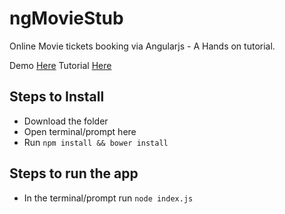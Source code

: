 ngMovieStub
===========

Online Movie tickets booking via Angularjs - A Hands on tutorial.

Demo [Here](http://moviestub.cloudno.de/)
Tutorial [Here](http://thejackalofjavascript.com/angularjs-hands-tutorial/)

Steps to Install
----------------

* Download the folder
* Open terminal/prompt here
* Run `npm install && bower install`

Steps to run the app
---------------------

* In the terminal/prompt run `node index.js`
